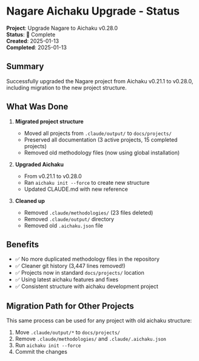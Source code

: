 # Nagare Aichaku Upgrade - Status

**Project**: Upgrade Nagare to Aichaku v0.28.0  
**Status**: 🌳 Complete  
**Created**: 2025-01-13  
**Completed**: 2025-01-13  

## Summary

Successfully upgraded the Nagare project from Aichaku v0.21.1 to v0.28.0, including migration to the new project structure.

## What Was Done

1. **Migrated project structure**
   - Moved all projects from `.claude/output/` to `docs/projects/`
   - Preserved all documentation (3 active projects, 15 completed projects)
   - Removed old methodology files (now using global installation)

2. **Upgraded Aichaku**
   - From v0.21.1 to v0.28.0
   - Ran `aichaku init --force` to create new structure
   - Updated CLAUDE.md with new reference

3. **Cleaned up**
   - Removed `.claude/methodologies/` (23 files deleted)
   - Removed `.claude/output/` directory
   - Removed old `.aichaku.json` file

## Benefits

- ✅ No more duplicated methodology files in the repository
- ✅ Cleaner git history (3,447 lines removed!)
- ✅ Projects now in standard `docs/projects/` location
- ✅ Using latest aichaku features and fixes
- ✅ Consistent structure with aichaku development project

## Migration Path for Other Projects

This same process can be used for any project with old aichaku structure:
1. Move `.claude/output/*` to `docs/projects/`
2. Remove `.claude/methodologies/` and `.claude/.aichaku.json`
3. Run `aichaku init --force`
4. Commit the changes
